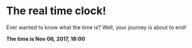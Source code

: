 # The real time clock!

Ever wanted to know what the time is? Well, your journey is about to end!

**The time is Nov 06, 2017, 18:00**